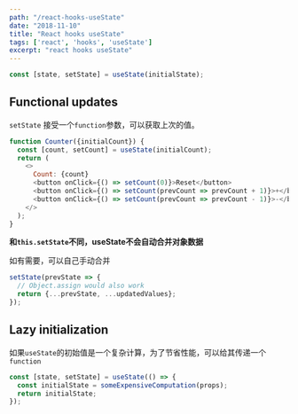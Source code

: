 ```yaml
---
path: "/react-hooks-useState"
date: "2018-11-10"
title: "React hooks useState"
tags: ['react', 'hooks', 'useState']
excerpt: "react hooks useState"
---
```

```javascript
const [state, setState] = useState(initialState);
```

## Functional updates

`setState` 接受一个`function`参数，可以获取上次的值。
```javascript
function Counter({initialCount}) {
  const [count, setCount] = useState(initialCount);
  return (
    <>
      Count: {count}
      <button onClick={() => setCount(0)}>Reset</button>
      <button onClick={() => setCount(prevCount => prevCount + 1)}>+</button>
      <button onClick={() => setCount(prevCount => prevCount - 1)}>-</button>
    </>
  );
}
```

**和`this.setState`不同，useState不会自动合并对象数据**

如有需要，可以自己手动合并
```js
setState(prevState => {
  // Object.assign would also work
  return {...prevState, ...updatedValues};
});
```

## Lazy initialization
如果`useState`的初始值是一个复杂计算，为了节省性能，可以给其传递一个 `function`

```js
const [state, setState] = useState(() => {
  const initialState = someExpensiveComputation(props);
  return initialState;
});
```
